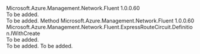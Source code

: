 <Type Name="IWithAllowClassicOperations" FullName="Microsoft.Azure.Management.Network.Fluent.ExpressRouteCircuit.Definition.IWithAllowClassicOperations">
  <TypeSignature Language="C#" Value="public interface IWithAllowClassicOperations" />
  <TypeSignature Language="ILAsm" Value=".class public interface auto ansi abstract IWithAllowClassicOperations" />
  <TypeSignature Language="DocId" Value="T:Microsoft.Azure.Management.Network.Fluent.ExpressRouteCircuit.Definition.IWithAllowClassicOperations" />
  <TypeSignature Language="VB.NET" Value="Public Interface IWithAllowClassicOperations" />
  <TypeSignature Language="F#" Value="type IWithAllowClassicOperations = interface" />
  <AssemblyInfo>
    <AssemblyName>Microsoft.Azure.Management.Network.Fluent</AssemblyName>
    <AssemblyVersion>1.0.0.60</AssemblyVersion>
  </AssemblyInfo>
  <Interfaces />
  <Docs>
    <summary>To be added.</summary>
    <remarks>To be added.</remarks>
  </Docs>
  <Members>
    <Member MemberName="WithClassicOperations">
      <MemberSignature Language="C#" Value="public Microsoft.Azure.Management.Network.Fluent.ExpressRouteCircuit.Definition.IWithCreate WithClassicOperations ();" />
      <MemberSignature Language="ILAsm" Value=".method public hidebysig newslot virtual instance class Microsoft.Azure.Management.Network.Fluent.ExpressRouteCircuit.Definition.IWithCreate WithClassicOperations() cil managed" />
      <MemberSignature Language="DocId" Value="M:Microsoft.Azure.Management.Network.Fluent.ExpressRouteCircuit.Definition.IWithAllowClassicOperations.WithClassicOperations" />
      <MemberSignature Language="VB.NET" Value="Public Function WithClassicOperations () As IWithCreate" />
      <MemberSignature Language="F#" Value="abstract member WithClassicOperations : unit -&gt; Microsoft.Azure.Management.Network.Fluent.ExpressRouteCircuit.Definition.IWithCreate" Usage="iWithAllowClassicOperations.WithClassicOperations " />
      <MemberType>Method</MemberType>
      <AssemblyInfo>
        <AssemblyName>Microsoft.Azure.Management.Network.Fluent</AssemblyName>
        <AssemblyVersion>1.0.0.60</AssemblyVersion>
      </AssemblyInfo>
      <ReturnValue>
        <ReturnType>Microsoft.Azure.Management.Network.Fluent.ExpressRouteCircuit.Definition.IWithCreate</ReturnType>
      </ReturnValue>
      <Parameters />
      <Docs>
        <summary>To be added.</summary>
        <returns>To be added.</returns>
        <remarks>To be added.</remarks>
      </Docs>
    </Member>
  </Members>
</Type>